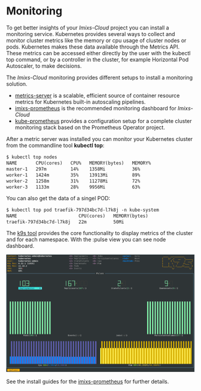 # Monitoring

To get better insights of your *Imixs-Cloud* project you can install a monitoring service. 
Kubernetes provides several ways to collect and monitor cluster metrics like the memory or cpu usage of cluster nodes or pods. Kubernetes makes these data available through the Metrics API. These metrics can be accessed either directly by the user with the kubectl top command, or by a controller in the cluster, for example Horizontal Pod Autoscaler, to make decisions.


The *Imixs-Cloud* monitoring provides different setups to install a monitoring solution. 


 * [metrics-server](../metric-server-README.md) is a scalable, efficient source of container resource metrics for Kubernetes built-in autoscaling pipelines.
 * [imixs-prometheus](imixs-prometheus/README.md) is the recommended monitoring dashboard for *Imixs-Cloud*
 * [kube-prometheus](kube-prometheus/README.md) provides a configuration setup for a complete cluster monitoring stack based on the  Prometheus Operator project. 

After a metric server was installed you can monitor your Kubernetes cluster from the commandline tool **kubectl top**:


	$ kubectl top nodes
	NAME       CPU(cores)   CPU%   MEMORY(bytes)   MEMORY%   
	master-1   297m         14%    1358Mi          36%       
	worker-1   1424m        35%    13913Mi         89%       
	worker-2   1258m        31%    11278Mi         72%       
	worker-3   1133m        28%    9956Mi          63%       

	
You can also get the data of a singel POD:

	$ kubectl top pod traefik-797d34bc7d-l7k8j -n kube-system
	NAME                       CPU(cores)   MEMORY(bytes)   
	traefik-797d34bc7d-l7k8j   22m          50Mi      



The [k9s tool](../../tools/k9s/README.md) provides the core functionality to display metrics of the cluster and for each namespace. With the :pulse view you can see node dashboard.


<img src="../../doc/images/monitoring-008.png" />



	
See the install guides for the [imixs-prometheus](imixs-prometheus/README.md) for further details.